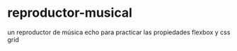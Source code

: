 # reproductor-musical
un reproductor de música echo para practicar las propiedades flexbox y css grid
